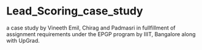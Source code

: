 # Lead_Scoring_case_study
a case study by Vineeth Emil, Chirag and Padmasri in fullfillment of assignment requirements under the EPGP program by IIIT, Bangalore along with UpGrad.
